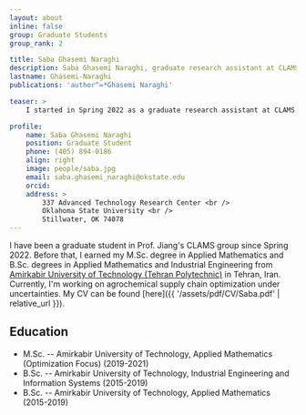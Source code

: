 ```yaml
---
layout: about
inline: false
group: Graduate Students
group_rank: 2

title: Saba Ghasemi Naraghi
description: Saba Ghasemi Naraghi, graduate research assistant at CLAMS.
lastname: Ghasemi-Naraghi
publications: 'author^=*Ghasemi Naraghi'

teaser: >
    I started in Spring 2022 as a graduate research assistant at CLAMS.

profile:
    name: Saba Ghasemi Naraghi
    position: Graduate Student
    phone: (405) 894-0186
    align: right
    image: people/saba.jpg
    email: saba.ghasemi_naraghi@okstate.edu
    orcid: 
    address: >
        337 Advanced Technology Research Center <br />
        Oklahoma State University <br />
        Stillwater, OK 74078
---
```


I have been a graduate student in Prof. Jiang's CLAMS group since Spring 2022. Before that, I earned my M.Sc. degree in Applied Mathematics and B.Sc. degrees in Applied Mathematics and Industrial Engineering from [Amirkabir University of Technology (Tehran Polytechnic)](https://en.wikipedia.org/wiki/Amirkabir_University_of_Technology) in Tehran, Iran. Currently, I'm working on agrochemical supply chain optimization under uncertainties. My CV can be found [here]({{ '/assets/pdf/CV/Saba.pdf' | relative_url }}).

## Education

* M.Sc. -- Amirkabir University of Technology, Applied Mathematics (Optimization Focus) (2019-2021)
* B.Sc. -- Amirkabir University of Technology, Industrial Engineering and Information Systems (2015-2019)
* B.Sc. -- Amirkabir University of Technology, Applied Mathematics (2015-2019)